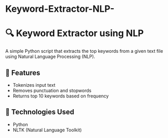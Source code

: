 # Keyword-Extractor-NLP-
# 🔍 Keyword Extractor using NLP

A simple Python script that extracts the top keywords from a given text file using Natural Language Processing (NLP).

## 📌 Features

- Tokenizes input text
- Removes punctuation and stopwords
- Returns top 10 keywords based on frequency

## 🚀 Technologies Used

- Python
- NLTK (Natural Language Toolkit)

